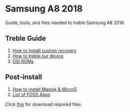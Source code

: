 # Samsung A8 2018
Guide, tools, and files needed to treble Samsung A8 2018.

## Treble Guide
1. [How to install custom recovery](https://github.com/yoshiumikuni/samsung-a8-treble-project/blob/main/Guide/install-custom-recovery.md)
2. [How to treble our device](https://github.com/yoshiumikuni/samsung-a8-treble-project/blob/main/Guide/install-treble.md)
3. [GSI ROMs](https://github.com/yoshiumikuni/samsung-a8-treble-project/blob/main/Guide/install-gsi-rom.md)

## Post-install
1. [How to install Magisk & MicroG](https://github.com/yoshiumikuni/samsung-a8-treble-project/blob/main/Guide/install-magisk-microg.md)
2. [List of FOSS Apps](https://github.com/offa/android-foss)

Click [this](https://github.com/yoshiumikuni/samsung-a8-treble-project/blob/main/Files/README.md) for download required files.

